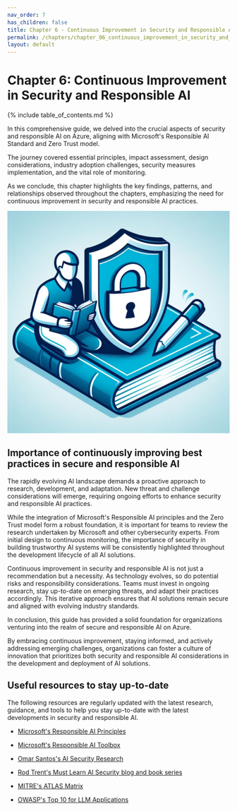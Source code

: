 ```yaml
---
nav_order: 7
has_children: false
title: Chapter 6 - Continuous Improvement in Security and Responsible AI
permalink: /chapters/chapter_06_continuous_improvement_in_security_and_responsible_ai
layout: default
---
```


# Chapter 6: Continuous Improvement in Security and Responsible AI

{% include table_of_contents.md %}

In this comprehensive guide, we delved into the crucial aspects of security and responsible AI on Azure, aligning with Microsoft's Responsible AI Standard and Zero Trust model.

The journey covered essential principles, impact assessment, design considerations, industry adoption challenges, security measures implementation, and the vital role of monitoring.

As we conclude, this chapter highlights the key findings, patterns, and relationships observed throughout the chapters, emphasizing the need for continuous improvement in security and responsible AI practices.

![Continuous Improvement in Security and Responsible AI](../media/chapter_06.jpg)

## Importance of continuously improving best practices in secure and responsible AI

The rapidly evolving AI landscape demands a proactive approach to research, development, and adaptation. New threat and challenge considerations will emerge, requiring ongoing efforts to enhance security and responsible AI practices.

While the integration of Microsoft's Responsible AI principles and the Zero Trust model form a robust foundation, it is important for teams to review the research undertaken by Microsoft and other cybersecurity experts. From initial design to continuous monitoring, the importance of security in building trustworthy AI systems will be consistently highlighted throughout the development lifecycle of all AI solutions.

Continuous improvement in security and responsible AI is not just a recommendation but a necessity. As technology evolves, so do potential risks and responsibility considerations. Teams must invest in ongoing research, stay up-to-date on emerging threats, and adapt their practices accordingly. This iterative approach ensures that AI solutions remain secure and aligned with evolving industry standards.

In conclusion, this guide has provided a solid foundation for organizations venturing into the realm of secure and responsible AI on Azure.

By embracing continuous improvement, staying informed, and actively addressing emerging challenges, organizations can foster a culture of innovation that prioritizes both security and responsible AI considerations in the development and deployment of AI solutions.

## Useful resources to stay up-to-date

The following resources are regularly updated with the latest research, guidance, and tools to help you stay up-to-date with the latest developments in security and responsible AI.

- [Microsoft's Responsible AI Principles](https://www.microsoft.com/en-us/ai/responsible-ai)

- [Microsoft's Responsible AI Toolbox](https://github.com/microsoft/responsible-ai-toolbox)

- [Omar Santos's AI Security Research](https://github.com/The-Art-of-Hacking/h4cker/tree/master/ai_research)

- [Rod Trent's Must Learn AI Security blog and book series](https://github.com/rod-trent/OpenAISecurity/tree/main/Must_Learn)

- [MITRE's ATLAS Matrix](https://atlas.mitre.org/matrices/ATLAS/)

- [OWASP's Top 10 for LLM Applications](https://owasp.org/www-project-top-10-for-large-language-model-applications/)

